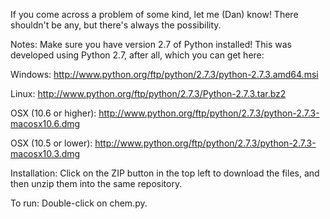 If you come across a problem of some kind, let me (Dan) know! There shouldn't be any, but there's always the possibility.

Notes: Make sure you have version 2.7 of Python installed! This was developed using Python 2.7, after all, which you can get here:

Windows: http://www.python.org/ftp/python/2.7.3/python-2.7.3.amd64.msi

Linux: http://www.python.org/ftp/python/2.7.3/Python-2.7.3.tar.bz2

OSX (10.6 or higher): http://www.python.org/ftp/python/2.7.3/python-2.7.3-macosx10.6.dmg

OSX (10.5 or lower): http://www.python.org/ftp/python/2.7.3/python-2.7.3-macosx10.3.dmg

Installation: Click on the ZIP button in the top left to download the files, and then unzip them into the same repository. 

To run: Double-click on chem.py.
